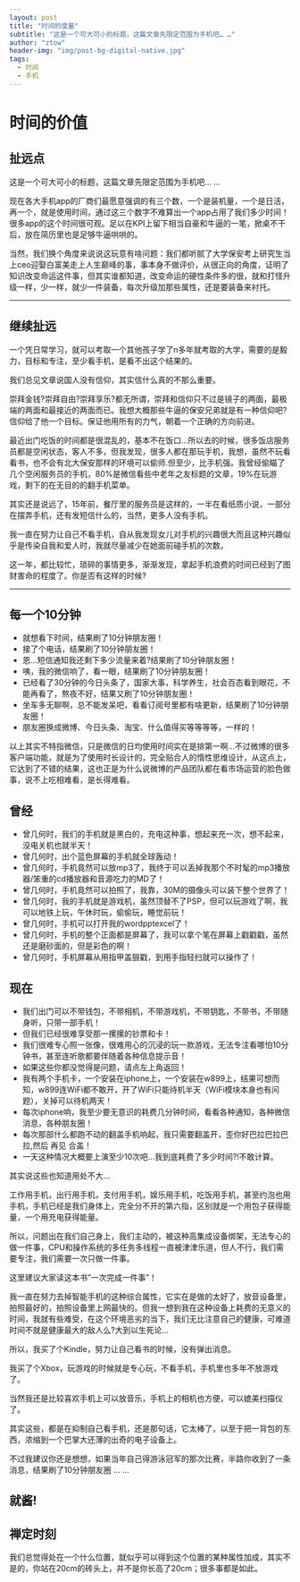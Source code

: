 ```yaml
---
layout: post
title: "时间的度量"
subtitle: "这是一个可大可小的标题，这篇文章先限定范围为手机吧… …"
author: "ztow"
header-img: "img/post-bg-digital-native.jpg"
tags:
  - 时间
  - 手机
---
```

# 时间的价值

## 扯远点
这是一个可大可小的标题，这篇文章先限定范围为手机吧… …

现在各大手机app的厂商们最愿意强调的有三个数，一个是装机量，一个是日活，再一个，就是使用时间，通过这三个数字不难算出一个app占用了我们多少时间！很多app的这个时间很可观。足以在KPI上留下相当自豪和牛逼的一笔，掀桌不干后，放在简历里也是足够牛逼哄哄的。

当然，我们换个角度来说说这玩意有啥问题：我们都听腻了大学保安考上研究生当上ceo迎娶白富美走上人生巅峰的事，事本身不做评价，从很正向的角度，证明了知识改变命运这件事，但其实谁都知道，改变命运的硬性条件多的很，就和打怪升级一样，少一样，就少一件装备，每次升级加那些属性，还是要装备来衬托。

---- 
## 继续扯远
一个凭日常学习，就可以考取一个其他孩子学了n多年就考取的大学，需要的是毅力，目标和专注，至少看手机，是看不出这个结果的。

我们总见文章说国人没有信仰，其实信什么真的不那么重要。

崇拜金钱?崇拜自由?崇拜享乐?都无所谓，崇拜和信仰只不过是镜子的两面，最极端的两面和最接近的两面而已。我想大概那些牛逼的保安兄弟就是有一种信仰吧?信仰给了他一个目标。保证他用所有的力气，朝着一个正确的方向前进。

最近出门吃饭的时间都是很混乱的，基本不在饭口...所以去的时候，很多饭店服务员都是空闲状态，客人不多，但我发现，很多人都在那玩手机，我想，虽然不玩看看书，也不会有北大保安那样的环境可以偷师.但至少，比手机强。我曾经偷瞄了几个空闲服务员的手机，80%是微信看些中老年之友标题的文章，19%在玩游戏，剩下的在无目的的翻手机菜单。

其实还是说远了，15年前，餐厅里的服务员是这样的，一半在看纸质小说，一部分在摆弄手机，还有发短信什么的，当然，更多人没有手机。

我一直在努力让自己不看手机，自从我发现女儿对手机的兴趣很大而且这种兴趣似乎是传染自我和爱人时，我就尽量减少在她面前碰手机的次数。

这一年，都比较忙，琐碎的事情更多，渐渐发现，拿起手机浪费的时间已经到了图财害命的程度了。你是否有这样的时候?

---- 
## 每一个10分钟
- 就想看下时间，结果刷了10分钟朋友圈！
- 接了个电话，结果刷了10分钟朋友圈！
- 恩...短信通知我还剩下多少流量来着?结果刷了10分钟朋友圈！
- 咦，我的微信响了，看一眼，结果刷了10分钟朋友圈！
- 已经看了30分钟的今日头条了，国家大事，科学养生，社会百态看到眼花，不能再看了，熬夜不好，结果又刷了10分钟朋友圈！
- 坐车多无聊啊，总不能发呆吧，看看订阅号里都有啥更新，结果刷了10分钟朋友圈！
- 朋友圈换成微博、今日头条、淘宝、什么值得买等等等等，一样的！

以上其实不特指微信，只是微信的日均使用时间实在是排第一啊…不过微博的很多客户端功能，就是为了使用时长设计的，完全贴合人的惰性思维设计，从这点上，它达到了不错的结果，这也正是为什么说微博的产品团队都在看市场运营的脸色做事，说不上吃相难看，是长得难看。

## 曾经
  - 曾几何时，我们的手机就是黑白的，充电这种事，想起来充一次，想不起来，没电关机也就半天！
- 曾几何时，出个蓝色屏幕的手机就全球轰动！
- 曾几何时，手机竟然可以放mp3了，我终于可以丢掉我那个不时髦的mp3播放器/笨重的cd播放器和音源吃力的MD了！
- 曾几何时，手机竟然可以拍照了，我靠，30M的摄像头可以装下整个世界了！
- 曾几何时，我的手机就是游戏机，虽然顶替不了PSP，但可以玩游戏了啊，我可以地铁上玩，午休时玩，偷偷玩，睡觉前玩！
- 曾几何时，手机可以打开我的wordpptexcel了！
- 曾几何时，手机的整个正面都是屏幕了，我可以拿个笔在屏幕上戳戳戳，虽然还是磨砂面的，但是彩色的啊！
- 曾几何时，手机屏幕从用指甲盖狠戳，到用手指轻扫就可以操作了！
## 现在
- 我们出门可以不带钱包，不带相机，不带游戏机，不带钥匙，不带书，不带随身听，只带一部手机！
- 但我们已经很难享受那一摞摞的钞票和卡！
- 我们很难专心照一张像，很难用心的沉浸的玩一款游戏，无法专注看哪怕10分钟书，甚至连听歌都要伴随着各种信息提示音！
- 如果这些你都没觉得是问题，请点左上角返回！
- 我有两个手机卡，一个安装在iphone上，一个安装在w899上，结果可想而知，w899连WiFi都不敢开，开了WiFi只能待机半天（WiFi模块本身也有问题），关掉可以待机两天！
- 每次iphone响，我至少要无意识的耗费几分钟时间，看看各种通知，各种微信消息，各种朋友圈！
- 每次那部什么都跑不动的翻盖手机响起，我只需要翻盖开，歪你好巴拉巴拉巴拉,然后 再见 合盖！
- 一天这种情况大概要上演至少10次吧...我到底耗费了多少时间?!不敢计算。

其实说这些也知道用处不大…

工作用手机，出行用手机，支付用手机，娱乐用手机，吃饭用手机，甚至约泡也用手机，手机已经是我们身体上，完全分不开的第六指，区别就是一个用包子获得能量，一个用充电获得能量。

所以，问题出在我们自己身上，我们主动的，被这种高集成设备绑架，无法专心的做一件事，CPU和操作系统的多任务多线程一直被津津乐道，但人不行，我们需要专注，我们需要一次只做一件事。

这里建议大家读这本书”一次完成一件事”！

我一直在努力去掉智能手机的这种综合属性，它实在是做的太好了，放音设备里，拍照最好的，拍照设备里上网最快的。但我一想到我在这种设备上耗费的无意义的时间，我就有些难受，在这个环境恶劣的当下，我们无比注意自己的健康，可难道时间不就是健康最大的敌人么?大到以生死论...

所以，我买了个Kindle，努力让自己看书的时候，没有弹出消息。

我买了个Xbox，玩游戏的时候就是专心玩，不看手机，手机里也多年不放游戏了。

当然我还是比较喜欢手机上可以放音乐，手机上的相机也方便，可以媲美扫描仪了。

其实这些，都是在抑制自己看手机，还是那句话，它太棒了，以至于把一背包的东西，浓缩到一个巴掌大还薄的出奇的电子设备上。

不过我建议你还是想想，如果当年自己得游泳冠军的那次比赛，半路你收到了一条消息，结果刷了10分钟朋友圈 … …

就酱!
---- 
## 禅定时刻
我们总觉得处在一个什么位置，就似乎可以得到这个位置的某种属性加成，其实不是的，你站在20cm的砖头上，并不是你长高了20cm；很多事都是如此。